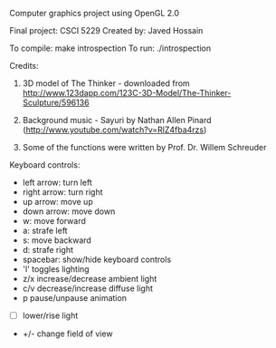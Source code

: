 Computer graphics project using OpenGL 2.0

Final project: CSCI 5229
Created by: Javed Hossain

To compile: make introspection
To run: ./introspection

Credits:

1. 3D model of The Thinker - downloaded from http://www.123dapp.com/123C-3D-Model/The-Thinker-Sculpture/596136

2. Background music - Sayuri by Nathan Allen Pinard (http://www.youtube.com/watch?v=RlZ4fba4rzs)

3. Some of the functions were written by Prof. Dr. Willem Schreuder

Keyboard controls:

* left arrow: turn left
* right arrow: turn right
* up arrow: move up
* down arrow: move down
* w: move forward
* a: strafe left
* s: move backward
* d: strafe right
* spacebar: show/hide keyboard controls
* 'l' toggles lighting
* z/x increase/decrease ambient light
* c/v decrease/increase diffuse light
* p pause/unpause animation
* [  ] lower/rise light
* +/- change field of view
